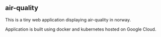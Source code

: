 ## air-quality

This is a tiny web application displaying air-quality in norway.

Application is built using docker and kubernetes hosted on Google Cloud.

